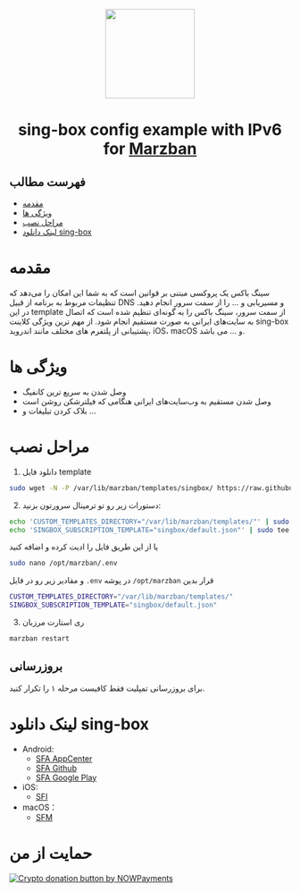 <p align="center">
  <a href="https://github.com/WhyMan1/marzban-singbox-template/tree/master/singbox" target="_blank" rel="noopener noreferrer">
    <picture>
      <source media="(prefers-color-scheme: dark)" srcset="https://sing-box.sagernet.org/assets/icon.svg">
      <img width="160" height="160" src="https://sing-box.sagernet.org/assets/icon.svg">
    </picture>
  </a>
</p>
<h1 align="center"/>sing-box config example with IPv6 for <a href="https://github.com/Gozargah/Marzban">Marzban</a></h1>

## فهرست مطالب
- [مقدمه](#مقدمه)
- [ویژگی‌ ها](#ویژگی-ها)
- [مراحل نصب](#مراحل-نصب)
- [لینک دانلود sing-box](#لینک-دانلود-sing-box)

# مقدمه
سینگ باکس یک پروکسی مبتنی بر قوانین است که به شما این امکان را می‌دهد که تنظیمات مربوط به برنامه از قبیل DNS و مسیریابی و ... را از سمت سرور انجام دهید. در این template از سمت سرور، سینگ باکس  را به گونه‌ای تنظیم شده است که اتصال به سایت‌های ایرانی به صورت مستقیم انجام شود.
از مهم ترین ویژگی کلاینت sing-box پشتیبانی از پلتفرم های مختلف مانند اندروید، iOS، macOS و ... می باشد.

# ویژگی ها
- وصل شدن به سریع ترین کانفیگ
- وصل شدن مستقیم به وب‌سایت‌های ایرانی هنگامی که فیلترشکن روشن است
- بلاک کردن تبلیغات
و ...

# مراحل نصب
1. دانلود فایل template
```sh
sudo wget -N -P /var/lib/marzban/templates/singbox/ https://raw.githubusercontent.com/WhyMan1/marzban-template/master/singbox/default.json
```
2. دستورات زیر رو تو ترمینال سرورتون بزنید:
```sh
echo 'CUSTOM_TEMPLATES_DIRECTORY="/var/lib/marzban/templates/"' | sudo tee -a /opt/marzban/.env
echo 'SINGBOX_SUBSCRIPTION_TEMPLATE="singbox/default.json"' | sudo tee -a /opt/marzban/.env
```
یا از این طریق فایل را ادیت کرده و اضافه کنید
```sh
sudo nano /opt/marzban/.env
```
و مقادیر زیر رو در فایل `.env` در پوشه `/opt/marzban` قرار بدین
```sh
CUSTOM_TEMPLATES_DIRECTORY="/var/lib/marzban/templates/"
SINGBOX_SUBSCRIPTION_TEMPLATE="singbox/default.json"
```

3. ری استارت مرزبان
```sh
marzban restart
```

## بروزرسانی
برای بروزرسانی تمپلیت فقط کافیست مرحله ۱ را تکرار کنید.

# لینک دانلود sing-box
- Android:
   - [SFA AppCenter](https://install.appcenter.ms/users/nekohasekai/apps/sfa/distribution_groups/publictest)
   - [SFA Github](https://github.com/SagerNet/sing-box/releases)
   - [SFA Google Play](https://play.google.com/store/apps/details?id=io.nekohasekai.sfa)
- iOS:
  - [SFI](https://apps.apple.com/us/app/sing-box/id6451272673)
- macOS：
  - [SFM](https://apps.apple.com/us/app/sing-box/id6451272673)

# حمایت از من

<a href="https://nowpayments.io/donation?api_key=WE3KFT5-2VKMNSF-N1P4YQ6-24N82ZA&source=lk_donation&medium=referral" target="_blank">
  <img src="https://nowpayments.io/images/embeds/donation-button-black.svg" alt="Crypto donation button by NOWPayments">
</a>